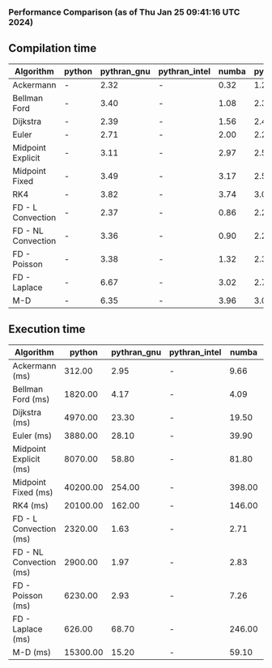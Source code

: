 ### Performance Comparison (as of Thu Jan 25 09:41:16 UTC 2024)
## Compilation time
Algorithm                 | python                    | pythran_gnu               | pythran_intel             | numba                     | pyccel_fortran_gnu        | pyccel_c_gnu              | pyccel_fortran_intel      | pyccel_c_intel           
------------------------- | ------------------------- | ------------------------- | ------------------------- | ------------------------- | ------------------------- | ------------------------- | ------------------------- | -------------------------
Ackermann                 | -                         | 2.32                      | -                         | 0.32                      | 1.20                      | 1.16                      | -                         | -                        
Bellman Ford              | -                         | 3.40                      | -                         | 1.08                      | 2.31                      | 2.47                      | -                         | -                        
Dijkstra                  | -                         | 2.39                      | -                         | 1.56                      | 2.41                      | 2.50                      | -                         | -                        
Euler                     | -                         | 2.71                      | -                         | 2.00                      | 2.29                      | 2.48                      | -                         | -                        
Midpoint Explicit         | -                         | 3.11                      | -                         | 2.97                      | 2.52                      | 2.79                      | -                         | -                        
Midpoint Fixed            | -                         | 3.49                      | -                         | 3.17                      | 2.58                      | 2.84                      | -                         | -                        
RK4                       | -                         | 3.82                      | -                         | 3.74                      | 3.04                      | 3.25                      | -                         | -                        
FD - L Convection         | -                         | 2.37                      | -                         | 0.86                      | 2.24                      | 2.47                      | -                         | -                        
FD - NL Convection        | -                         | 3.36                      | -                         | 0.90                      | 2.25                      | 2.48                      | -                         | -                        
FD - Poisson              | -                         | 3.38                      | -                         | 1.32                      | 2.38                      | 2.59                      | -                         | -                        
FD - Laplace              | -                         | 6.67                      | -                         | 3.02                      | 2.75                      | 2.93                      | -                         | -                        
M-D                       | -                         | 6.35                      | -                         | 3.96                      | 3.09                      | 3.11                      | -                         | -                        

## Execution time
Algorithm                 | python                    | pythran_gnu               | pythran_intel             | numba                     | pyccel_fortran_gnu        | pyccel_c_gnu              | pyccel_fortran_intel      | pyccel_c_intel           
------------------------- | ------------------------- | ------------------------- | ------------------------- | ------------------------- | ------------------------- | ------------------------- | ------------------------- | -------------------------
Ackermann (ms)            | 312.00                    | 2.95                      | -                         | 9.66                      | 1.50                      | 1.54                      | -                         | -                        
Bellman Ford (ms)         | 1820.00                   | 4.17                      | -                         | 4.09                      | 2.93                      | 6.04                      | -                         | -                        
Dijkstra (ms)             | 4970.00                   | 23.30                     | -                         | 19.50                     | 17.80                     | 29.60                     | -                         | -                        
Euler (ms)                | 3880.00                   | 28.10                     | -                         | 39.90                     | 14.50                     | 143.00                    | -                         | -                        
Midpoint Explicit (ms)    | 8070.00                   | 58.80                     | -                         | 81.80                     | 22.50                     | 280.00                    | -                         | -                        
Midpoint Fixed (ms)       | 40200.00                  | 254.00                    | -                         | 398.00                    | 75.50                     | 1390.00                   | -                         | -                        
RK4 (ms)                  | 20100.00                  | 162.00                    | -                         | 146.00                    | 36.10                     | 485.00                    | -                         | -                        
FD - L Convection (ms)    | 2320.00                   | 1.63                      | -                         | 2.71                      | 1.47                      | 1.62                      | -                         | -                        
FD - NL Convection (ms)   | 2900.00                   | 1.97                      | -                         | 2.83                      | 1.68                      | 1.99                      | -                         | -                        
FD - Poisson (ms)         | 6230.00                   | 2.93                      | -                         | 7.26                      | 2.78                      | 3.74                      | -                         | -                        
FD - Laplace (ms)         | 626.00                    | 68.70                     | -                         | 246.00                    | 62.80                     | 283.00                    | -                         | -                        
M-D (ms)                  | 15300.00                  | 15.20                     | -                         | 59.10                     | 53.60                     | 59.60                     | -                         | -                        

